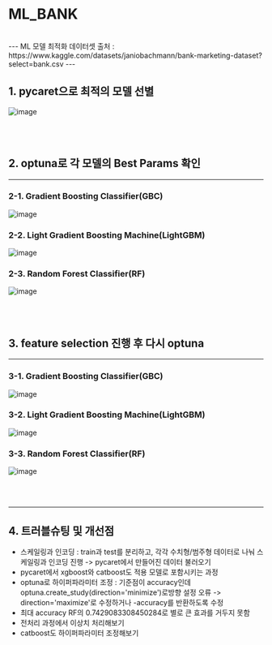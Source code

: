# ML_BANK
<br>
---
ML 모델 최적화
데이터셋 출처 : https://www.kaggle.com/datasets/janiobachmann/bank-marketing-dataset?select=bank.csv
---

## 1. pycaret으로 최적의 모델 선별
![image](https://github.com/user-attachments/assets/2ee884b1-385c-4ac3-b2da-2026dbb32dee)

<br><br>

## 2. optuna로 각 모델의 Best Params 확인
---
### 2-1. Gradient Boosting Classifier(GBC)
![image](https://github.com/user-attachments/assets/82e46f33-4133-40d2-9fe8-a7c664b00770)



   
### 2-2. Light Gradient Boosting Machine(LightGBM)
![image](https://github.com/user-attachments/assets/b2788791-39ec-480f-985c-edbc1db52f1f)




### 2-3. Random Forest Classifier(RF)
![image](https://github.com/user-attachments/assets/986bd278-b579-43bd-922c-425d1bca9e37)

<br><br>

## 3. feature selection 진행 후 다시 optuna
---
### 3-1. Gradient Boosting Classifier(GBC)
![image](https://github.com/user-attachments/assets/eedca1b9-734d-4902-9520-636196865eb5)


### 3-2. Light Gradient Boosting Machine(LightGBM)
![image](https://github.com/user-attachments/assets/70a1861d-0b76-4968-b055-dea2782dd41a)



### 3-3. Random Forest Classifier(RF)
![image](https://github.com/user-attachments/assets/675886f7-785c-476e-8d28-1f621f5a6e38)

<br><br>

---
## 4. 트러블슈팅 및 개선점
- 스케일링과 인코딩 : train과 test를 분리하고, 각각 수치형/범주형 데이터로 나눠 스케일링과 인코딩 진행 -> pycaret에서 만들어진 데이터 불러오기
- pycaret에서 xgboost와 catboost도 적용 모델로 포함시키는 과정
- optuna로 하이퍼파라미터 조정 : 기준점이 accuracy인데 optuna.create_study(direction='minimize')로방향 설정 오류 -> direction='maximize'로 수정하거나 -accuracy를 반환하도록 수정
- 최대 accuracy RF의 0.7429083308450284로 별로 큰 효과를 거두지 못함
- 전처리 과정에서 이상치 처리해보기
- catboost도 하이퍼파라미터 조정해보기
 

